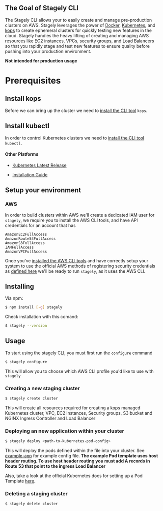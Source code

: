 ## The Goal of Stagely CLI

The Stagely CLI allows your to easily create and manage pre-production clusters on AWS.
Stagely leverages the power of [Docker](https://docs.docker.com/), [Kubernetes](https://kubernetes.io/), and [kops](https://github.com/kubernetes/kops) to create ephemeral clusters for quickly testing new features in the cloud. Stagely handles the heavy lifting of creating and managing AWS resources like EC2 instances, VPCs, security groups, and Load Balancers so that you rapidly stage and test new features to ensure quality before pushing into your production environment.

**Not intended for production usage**

# Prerequisites

## Install kops

Before we can bring up the cluster we need to [install the CLI tool](https://github.com/kubernetes/kops/blob/master/docs/install.md) `kops`.

## Install kubectl

In order to control Kubernetes clusters we need to [install the CLI tool](https://github.com/kubernetes/kops/blob/master/docs/install.md) `kubectl`.

#### Other Platforms

* [Kubernetes Latest Release](https://github.com/kubernetes/kubernetes/releases/latest)

* [Installation Guide](http://kubernetes.io/docs/user-guide/prereqs/)

## Setup your environment

### AWS

In order to build clusters within AWS we'll create a dedicated IAM user for `stagely`, we require you to
install the AWS CLI tools, and have API credentials for an account that has

```
AmazonEC2FullAccess
AmazonRoute53FullAccess
AmazonS3FullAccess
IAMFullAccess
AmazonVPCFullAccess
```

Once you've [installed the AWS CLI tools](https://github.com/kubernetes/kops/blob/master/docs/install.md) and have correctly setup
your system to use the official AWS methods of registering security credentials
as [defined here](https://docs.aws.amazon.com/sdk-for-go/v1/developer-guide/configuring-sdk.html#specifying-credentials) we'll be ready to run `stagely`, as it uses the AWS CLI.

## Installing

Via npm:

```bash
$ npm install [-g] stagely
```

Check installation with this comand:


```bash
$ stagely --version
```

## Usage

To start using the stagely CLI, you must first run the `configure` command

```bash
$ stagely configure
```

This will allow you to choose which AWS CLI profile you'd like to use with `stagely`

### Creating a new staging cluster

```bash
$ stagely create cluster
```


This will create all resources required for creating a kops managed Kubernetes cluster, VPC, EC2 instances, Security groups, S3 bucket and NGINX Ingress Controller and Load Balancer

### Deploying an new application within your cluster

```bash
$ stagely deploy <path-to-kubernetes-pod-config>
```

This will deploy the pods defined within the file into your cluster. See [example-app](./deployments/example-app.yaml) for example config file.
**The example Pod template uses host header routing. To use host header routing you must add A records in Route 53 that point to the ingress Load Balancer**

Also, take a look at the official Kubernetes docs for setting up a Pod Template [here](https://kubernetes.io/docs/concepts/workloads/pods/pod-overview/#pod-templates).

### Deleting a  staging cluster

```bash
$ stagely delete cluster
```